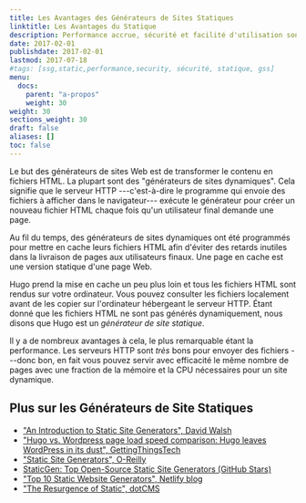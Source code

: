 ```yaml
---
title: Les Avantages des Générateurs de Sites Statiques
linktitle: Les Avantages du Statique
description: Performance accrue, sécurité et facilité d'utilisation sont juste quelques-unes des raisons pour lesquelles les générateurs de site statique sont si tentants.
date: 2017-02-01
publishdate: 2017-02-01
lastmod: 2017-07-18
#tags: [ssg,static,performance,security, sécurité, statique, gss]
menu:
  docs:
    parent: "a-propos"
    weight: 30
weight: 30
sections_weight: 30
draft: false
aliases: []
toc: false
---
```

Le but des générateurs de sites Web est de transformer le contenu en fichiers HTML. La plupart sont des "générateurs de sites dynamiques". Cela signifie que le serveur HTTP ---c'est-à-dire le programme qui envoie des fichiers à afficher dans le navigateur--- exécute le générateur pour créer un nouveau fichier HTML chaque fois qu'un utilisateur final demande une page.

Au fil du temps, des générateurs de sites dynamiques ont été programmés pour mettre en cache leurs fichiers HTML afin d'éviter des retards inutiles dans la livraison de pages aux utilisateurs finaux. Une page en cache est une version statique d'une page Web.

Hugo prend la mise en cache un peu plus loin et tous les fichiers HTML sont rendus sur votre ordinateur. Vous pouvez consulter les fichiers localement avant de les copier sur l'ordinateur hébergeant le serveur HTTP. Étant donné que les fichiers HTML ne sont pas générés dynamiquement, nous disons que Hugo est un *générateur de site statique*.

Il y a de nombreux avantages à cela, le plus remarquable étant la performance. Les serveurs HTTP sont *très* bons pour envoyer des fichiers ---donc bon, en fait vous pouvez servir avec efficacité le même nombre de pages avec une fraction de la mémoire et la CPU nécessaires pour un site dynamique.

## Plus sur les Générateurs de Site Statiques

* ["An Introduction to Static Site Generators", David Walsh][]
* ["Hugo vs. Wordpress page load speed comparison: Hugo leaves WordPress in its dust", GettingThingsTech][hugovwordpress]
* ["Static Site Generators", O-Reilly][]
* [StaticGen: Top Open-Source Static Site Generators (GitHub Stars)][]
* ["Top 10 Static Website Generators", Netlify blog][]
* ["The Resurgence of Static", dotCMS][dotcms]


["An Introduction to Static Site Generators", David Walsh]: https://davidwalsh.name/introduction-static-site-generators
["Static Site Generators", O-Reilly]: /documents/oreilly-static-site-generators.pdf
["Top 10 Static Website Generators", Netlify blog]: https://www.netlify.com/blog/2016/05/02/top-ten-static-website-generators/
[hugovwordpress]: https://gettingthingstech.com/hugo-vs.-wordpress-page-load-speed-comparison-hugo-leaves-wordpress-in-its-dust/
[StaticGen: Top Open-Source Static Site Generators (GitHub Stars)]: https://www.staticgen.com/
[dotcms]: https://dotcms.com/blog/post/the-resurgence-of-static
